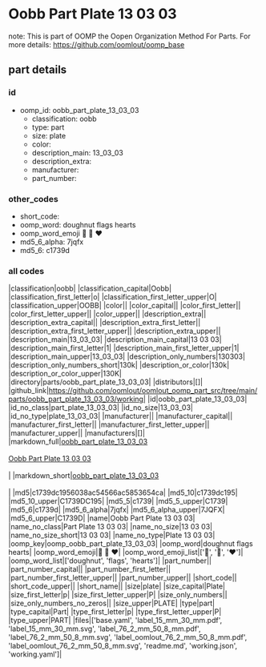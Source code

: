 # Oobb Part Plate 13 03 03  

note: This is part of OOMP the Oopen Organization Method For Parts. For more details: https://github.com/oomlout/oomp_base

##  part details





### id
* oomp_id: oobb_part_plate_13_03_03
  * classification: oobb
  * type: part
  * size: plate
  * color: 
  * description_main: 13_03_03
  * description_extra: 
  * manufacturer: 
  * part_number: 

### other_codes
* short_code: 
* oomp_word: doughnut flags hearts
* oomp_word_emoji :doughnut: :flags: :hearts:
* md5_6_alpha: 7jqfx
* md5_6: c1739d

### all codes 
|classification|oobb|
|classification_capital|Oobb|
|classification_first_letter|o|
|classification_first_letter_upper|O|
|classification_upper|OOBB|
|color||
|color_capital||
|color_first_letter||
|color_first_letter_upper||
|color_upper||
|description_extra||
|description_extra_capital||
|description_extra_first_letter||
|description_extra_first_letter_upper||
|description_extra_upper||
|description_main|13_03_03|
|description_main_capital|13 03 03|
|description_main_first_letter|1|
|description_main_first_letter_upper|1|
|description_main_upper|13_03_03|
|description_only_numbers|130303|
|description_only_numbers_short|130k|
|description_or_color|130k|
|description_or_color_upper|130K|
|directory|parts/oobb_part_plate_13_03_03|
|distributors|[]|
|github_link|https://github.com/oomlout/oomlout_oomp_part_src/tree/main/parts/oobb_part_plate_13_03_03/working|
|id|oobb_part_plate_13_03_03|
|id_no_class|part_plate_13_03_03|
|id_no_size|13_03_03|
|id_no_type|plate_13_03_03|
|manufacturer||
|manufacturer_capital||
|manufacturer_first_letter||
|manufacturer_first_letter_upper||
|manufacturer_upper||
|manufacturers|[]|
|markdown_full|[oobb_part_plate_13_03_03](https://github.com/oomlout/oomlout_oomp_part_src/tree/main/parts/oobb_part_plate_13_03_03/working)<br>[](https://github.com/oomlout/oomlout_oomp_part_src/tree/main/parts/oobb_part_plate_13_03_03/working)<br>[Oobb Part Plate 13 03 03](https://github.com/oomlout/oomlout_oomp_part_src/tree/main/parts/oobb_part_plate_13_03_03/working)<br><br>|
|markdown_short|[oobb_part_plate_13_03_03](https://github.com/oomlout/oomlout_oomp_part_src/tree/main/parts/oobb_part_plate_13_03_03/working)<br><br>|
|md5|c1739dc1956038ac54566ac5853654ca|
|md5_10|c1739dc195|
|md5_10_upper|C1739DC195|
|md5_5|c1739|
|md5_5_upper|C1739|
|md5_6|c1739d|
|md5_6_alpha|7jqfx|
|md5_6_alpha_upper|7JQFX|
|md5_6_upper|C1739D|
|name|Oobb Part Plate 13 03 03|
|name_no_class|Part Plate 13 03 03|
|name_no_size|13 03 03|
|name_no_size_short|13 03 03|
|name_no_type|Plate 13 03 03|
|oomp_key|oomp_oobb_part_plate_13_03_03|
|oomp_word|doughnut flags hearts|
|oomp_word_emoji|:doughnut: :flags: :hearts:|
|oomp_word_emoji_list|[':doughnut:', ':flags:', ':hearts:']|
|oomp_word_list|['doughnut', 'flags', 'hearts']|
|part_number||
|part_number_capital||
|part_number_first_letter||
|part_number_first_letter_upper||
|part_number_upper||
|short_code||
|short_code_upper||
|short_name||
|size|plate|
|size_capital|Plate|
|size_first_letter|p|
|size_first_letter_upper|P|
|size_only_numbers||
|size_only_numbers_no_zeros||
|size_upper|PLATE|
|type|part|
|type_capital|Part|
|type_first_letter|p|
|type_first_letter_upper|P|
|type_upper|PART|
|files|['base.yaml', 'label_15_mm_30_mm.pdf', 'label_15_mm_30_mm.svg', 'label_76_2_mm_50_8_mm.pdf', 'label_76_2_mm_50_8_mm.svg', 'label_oomlout_76_2_mm_50_8_mm.pdf', 'label_oomlout_76_2_mm_50_8_mm.svg', 'readme.md', 'working.json', 'working.yaml']|
